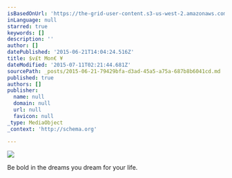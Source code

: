 ```yaml
---
isBasedOnUrl: 'https://the-grid-user-content.s3-us-west-2.amazonaws.com/0e991c7b-8c14-4344-b967-c682c8cde898.jpg'
inLanguage: null
starred: true
keywords: []
description: ''
author: []
datePublished: '2015-06-21T14:04:24.516Z'
title: $v£t Mon€ ¥
dateModified: '2015-07-11T02:21:44.681Z'
sourcePath: _posts/2015-06-21-79429bfa-d3ad-45a5-a75a-687b8b6041cd.md
published: true
authors: []
publisher:
  name: null
  domain: null
  url: null
  favicon: null
_type: MediaObject
_context: 'http://schema.org'

---
```

![](https://the-grid-user-content.s3-us-west-2.amazonaws.com/0e991c7b-8c14-4344-b967-c682c8cde898.jpg)

Be bold in the dreams you dream for your life.